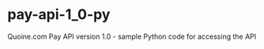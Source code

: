 pay-api-1_0-py
==============
Quoine.com Pay API version 1.0 - sample Python code for accessing the API
